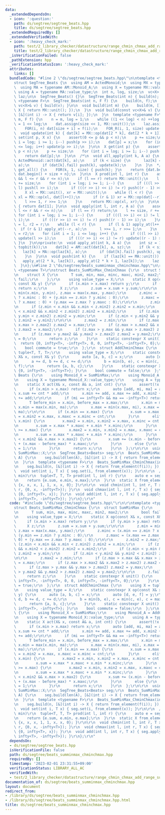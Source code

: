 ```yaml
---
data:
  _extendedDependsOn:
  - icon: ':question:'
    path: ds/segtree/segtree_beats.hpp
    title: ds/segtree/segtree_beats.hpp
  _extendedRequiredBy: []
  _extendedVerifiedWith:
  - icon: ':heavy_check_mark:'
    path: test/2_library_checker/datastructure/range_chmin_chmax_add_range_sum.test.cpp
    title: test/2_library_checker/datastructure/range_chmin_chmax_add_range_sum.test.cpp
  _isVerificationFailed: false
  _pathExtension: hpp
  _verificationStatusIcon: ':heavy_check_mark:'
  attributes:
    links: []
  bundledCode: "#line 2 \"ds/segtree/segtree_beats.hpp\"\n\ntemplate <typename ActedMonoid>\n\
    struct SegTree_Beats {\n  using AM = ActedMonoid;\n  using MX = typename AM::Monoid_X;\n\
    \  using MA = typename AM::Monoid_A;\n  using X = typename MX::value_type;\n \
    \ using A = typename MA::value_type;\n  int n, log, size;\n  vc<X> dat;\n  vc<A>\
    \ laz;\n\n  SegTree_Beats() {}\n  SegTree_Beats(int n) { build(n); }\n  template\
    \ <typename F>\n  SegTree_Beats(int n, F f) {\n    build(n, f);\n  }\n  SegTree_Beats(const\
    \ vc<X>& v) { build(v); }\n\n  void build(int m) {\n    build(m, [](int i) ->\
    \ X { return MX::unit(); });\n  }\n  void build(const vc<X>& v) {\n    build(len(v),\
    \ [&](int i) -> X { return v[i]; });\n  }\n  template <typename F>\n  void build(int\
    \ m, F f) {\n    n = m, log = 1;\n    while ((1 << log) < n) ++log;\n    size\
    \ = 1 << log;\n    dat.assign(size << 1, MX::unit());\n    laz.assign(size, MA::unit());\n\
    \    FOR(i, n) dat[size + i] = f(i);\n    FOR_R(i, 1, size) update(i);\n  }\n\n\
    \  void update(int k) { dat[k] = MX::op(dat[2 * k], dat[2 * k + 1]); }\n  void\
    \ set(int p, X x) {\n    assert(0 <= p && p < n);\n    p += size;\n    for (int\
    \ i = log; i >= 1; i--) push(p >> i);\n    dat[p] = x;\n    for (int i = 1; i\
    \ <= log; i++) update(p >> i);\n  }\n\n  X get(int p) {\n    assert(0 <= p &&\
    \ p < n);\n    p += size;\n    for (int i = log; i >= 1; i--) push(p >> i);\n\
    \    return dat[p];\n  }\n\n  /*\n  void all_apply(int k, A a) {\n    dat[k] =\
    \ ActedMonoid::act(dat[k], a);\n    if (k < size) {\n      laz[k] = MA::op(laz[k],\
    \ a);\n      if (dat[k].fail) push(k), update(k);\n    }\n  }\n  */\n\n  vc<X>\
    \ get_all() {\n    FOR(k, 1, size) { push(k); }\n    return {dat.begin() + size,\
    \ dat.begin() + size + n};\n  }\n\n  X prod(int l, int r) {\n    assert(0 <= l\
    \ && l <= r && r <= n);\n    if (l == r) return MX::unit();\n    l += size, r\
    \ += size;\n    for (int i = log; i >= 1; i--) {\n      if (((l >> i) << i) !=\
    \ l) push(l >> i);\n      if (((r >> i) << i) != r) push((r - 1) >> i);\n    }\n\
    \    X xl = MX::unit(), xr = MX::unit();\n    while (l < r) {\n      if (l & 1)\
    \ xl = MX::op(xl, dat[l++]);\n      if (r & 1) xr = MX::op(dat[--r], xr);\n  \
    \    l >>= 1, r >>= 1;\n    }\n    return MX::op(xl, xr);\n  }\n\n  X prod_all()\
    \ { return dat[1]; }\n\n  void apply(int l, int r, A a) {\n    assert(0 <= l &&\
    \ l <= r && r <= n);\n    if (l == r) return;\n    l += size, r += size;\n   \
    \ for (int i = log; i >= 1; i--) {\n      if (((l >> i) << i) != l) push(l >>\
    \ i);\n      if (((r >> i) << i) != r) push((r - 1) >> i);\n    }\n    int l2\
    \ = l, r2 = r;\n    while (l < r) {\n      if (l & 1) apply_at(l++, a);\n    \
    \  if (r & 1) apply_at(--r, a);\n      l >>= 1, r >>= 1;\n    }\n    l = l2, r\
    \ = r2;\n    for (int i = 1; i <= log; i++) {\n      if (((l >> i) << i) != l)\
    \ update(l >> i);\n      if (((r >> i) << i) != r) update((r - 1) >> i);\n   \
    \ }\n  }\n\nprivate:\n  void apply_at(int k, A a) {\n    int sz = 1 << (log -\
    \ topbit(k));\n    dat[k] = AM::act(dat[k], a, sz);\n    if (k < size) {\n   \
    \   laz[k] = MA::op(laz[k], a);\n      if (dat[k].fail) push(k), update(k);\n\
    \    }\n  }\n\n  void push(int k) {\n    if (laz[k] == MA::unit()) return;\n \
    \   apply_at(2 * k, laz[k]), apply_at(2 * k + 1, laz[k]);\n    laz[k] = MA::unit();\n\
    \  }\n};\n#line 2 \"ds/segtree/beats_summinmax_chminchmax.hpp\"\n\r\ntemplate\
    \ <typename T>\r\nstruct Beats_SumMinMax_ChminChmax {\r\n  struct SumMinMax {\r\
    \n    struct X {\r\n      T sum, min, max, minc, maxc, min2, max2;\r\n      bool\
    \ fail;\r\n    };\r\n    using value_type = X;\r\n    static X op(const X& x,\
    \ const X& y) {\r\n      if (x.min > x.max) return y;\r\n      if (y.min > y.max)\
    \ return x;\r\n      X z;\r\n      z.sum = x.sum + y.sum;\r\n\r\n      z.min =\
    \ min(x.min, y.min), z.max = max(x.max, y.max);\r\n      z.minc = (x.min == z.min\
    \ ? x.minc : 0) + (y.min == z.min ? y.minc : 0);\r\n      z.maxc = (x.max == z.max\
    \ ? x.maxc : 0) + (y.max == z.max ? y.maxc : 0);\r\n\r\n      z.min2 = z.max;\r\
    \n      if (z.min < x.min && x.min < z.min2) z.min2 = x.min;\r\n      if (z.min\
    \ < x.min2 && x.min2 < z.min2) z.min2 = x.min2;\r\n      if (z.min < y.min &&\
    \ y.min < z.min2) z.min2 = y.min;\r\n      if (z.min < y.min2 && y.min2 < z.min2)\
    \ z.min2 = y.min2;\r\n\r\n      z.max2 = z.min;\r\n      if (z.max > x.max &&\
    \ x.max > z.max2) z.max2 = x.max;\r\n      if (z.max > x.max2 && x.max2 > z.max2)\
    \ z.max2 = x.max2;\r\n      if (z.max > y.max && y.max > z.max2) z.max2 = y.max;\r\
    \n      if (z.max > y.max2 && y.max2 > z.max2) z.max2 = y.max2;\r\n\r\n      z.fail\
    \ = 0;\r\n      return z;\r\n    }\r\n    static constexpr X unit() {\r\n    \
    \  return {0, infty<T>, -infty<T>, 0, 0, infty<T>, -infty<T>, 0};\r\n    }\r\n\
    \    bool commute = true;\r\n  };\r\n  struct AddChminChmax {\r\n    using X =\
    \ tuple<T, T, T>;\r\n    using value_type = X;\r\n    static constexpr X op(const\
    \ X& x, const X& y) {\r\n      auto [a, b, c] = x;\r\n      auto [d, e, f] = y;\r\
    \n      a += d, b += d, c += d;\r\n      b = min(b, e), c = min(c, e), c = max(c,\
    \ f);\r\n      return {a, b, c};\r\n    }\r\n    static constexpr X unit() { return\
    \ {0, infty<T>, -infty<T>}; }\r\n    bool commute = false;\r\n  };\r\n  struct\
    \ Beats {\r\n    using Monoid_X = SumMinMax;\r\n    using Monoid_A = AddChminChmax;\r\
    \n    using X = typename Monoid_X::value_type;\r\n    using A = typename Monoid_A::value_type;\r\
    \n    static X act(X& x, const A& a, int cnt) {\r\n      assert(!x.fail);\r\n\
    \      if (x.min > x.max) return x;\r\n      auto [add, mi, ma] = a;\r\n     \
    \ x.sum += cnt * add;\r\n      x.min += add, x.max += add, x.min2 += add, x.max2\
    \ += add;\r\n\r\n      if (mi == infty<T> && ma == -infty<T>) return x;\r\n\r\n\
    \      T before_min = x.min, before_max = x.max;\r\n      x.min = min(x.min, mi),\
    \ x.min = max(x.min, ma);\r\n      x.max = min(x.max, mi), x.max = max(x.max,\
    \ ma);\r\n\r\n      if (x.min == x.max) {\r\n        x.sum = x.max * cnt, x.max2\
    \ = x.min2 = x.max, x.maxc = x.minc = cnt;\r\n      }\r\n      elif (x.max2 <=\
    \ x.min) {\r\n        x.max2 = x.min, x.min2 = x.max, x.minc = cnt - x.maxc,\r\
    \n        x.sum = x.max * x.maxc + x.min * x.minc;\r\n      }\r\n      elif (x.min2\
    \ >= x.max) {\r\n        x.max2 = x.min, x.min2 = x.max, x.maxc = cnt - x.minc,\r\
    \n        x.sum = x.max * x.maxc + x.min * x.minc;\r\n      }\r\n      elif (x.min\
    \ < x.min2 && x.max > x.max2) {\r\n        x.sum += (x.min - before_min) * x.minc\
    \ + (x.max - before_max) * x.maxc;\r\n      }\r\n      else {\r\n        x.fail\
    \ = 1;\r\n      }\r\n      return x;\r\n    }\r\n  };\r\n\r\n  using X = typename\
    \ SumMinMax::X;\r\n  SegTree_Beats<Beats> seg;\r\n  Beats_SumMinMax_ChminChmax(vc<T>&\
    \ A) {\r\n    seg.build(len(A), [&](int i) -> X { return from_element(A[i]); });\r\
    \n  }\r\n  template <typename F>\r\n  Beats_SumMinMax_ChminChmax(int n, F f) {\r\
    \n    seg.build(n, [&](int i) -> X { return from_element(f(i)); });\r\n  }\r\n\
    \  void set(int i, T x) { seg.set(i, from_element(x)); }\r\n\r\n  // (sum, max,\
    \ min)\r\n  tuple<T, T, T> prod(int l, int r) {\r\n    auto e = seg.prod(l, r);\r\
    \n    return {e.sum, e.min, e.max};\r\n  }\r\n  static X from_element(T x) { return\
    \ {x, x, x, 1, 1, x, x, 0}; }\r\n\r\n  void chmin(int l, int r, T x) { seg.apply(l,\
    \ r, {0, x, -infty<T>}); }\r\n  void chmax(int l, int r, T x) { seg.apply(l, r,\
    \ {0, infty<T>, x}); }\r\n  void add(int l, int r, T x) { seg.apply(l, r, {x,\
    \ infty<T>, -infty<T>}); }\r\n};\r\n"
  code: "#include \"ds/segtree/segtree_beats.hpp\"\r\n\r\ntemplate <typename T>\r\n\
    struct Beats_SumMinMax_ChminChmax {\r\n  struct SumMinMax {\r\n    struct X {\r\
    \n      T sum, min, max, minc, maxc, min2, max2;\r\n      bool fail;\r\n    };\r\
    \n    using value_type = X;\r\n    static X op(const X& x, const X& y) {\r\n \
    \     if (x.min > x.max) return y;\r\n      if (y.min > y.max) return x;\r\n \
    \     X z;\r\n      z.sum = x.sum + y.sum;\r\n\r\n      z.min = min(x.min, y.min),\
    \ z.max = max(x.max, y.max);\r\n      z.minc = (x.min == z.min ? x.minc : 0) +\
    \ (y.min == z.min ? y.minc : 0);\r\n      z.maxc = (x.max == z.max ? x.maxc :\
    \ 0) + (y.max == z.max ? y.maxc : 0);\r\n\r\n      z.min2 = z.max;\r\n      if\
    \ (z.min < x.min && x.min < z.min2) z.min2 = x.min;\r\n      if (z.min < x.min2\
    \ && x.min2 < z.min2) z.min2 = x.min2;\r\n      if (z.min < y.min && y.min < z.min2)\
    \ z.min2 = y.min;\r\n      if (z.min < y.min2 && y.min2 < z.min2) z.min2 = y.min2;\r\
    \n\r\n      z.max2 = z.min;\r\n      if (z.max > x.max && x.max > z.max2) z.max2\
    \ = x.max;\r\n      if (z.max > x.max2 && x.max2 > z.max2) z.max2 = x.max2;\r\n\
    \      if (z.max > y.max && y.max > z.max2) z.max2 = y.max;\r\n      if (z.max\
    \ > y.max2 && y.max2 > z.max2) z.max2 = y.max2;\r\n\r\n      z.fail = 0;\r\n \
    \     return z;\r\n    }\r\n    static constexpr X unit() {\r\n      return {0,\
    \ infty<T>, -infty<T>, 0, 0, infty<T>, -infty<T>, 0};\r\n    }\r\n    bool commute\
    \ = true;\r\n  };\r\n  struct AddChminChmax {\r\n    using X = tuple<T, T, T>;\r\
    \n    using value_type = X;\r\n    static constexpr X op(const X& x, const X&\
    \ y) {\r\n      auto [a, b, c] = x;\r\n      auto [d, e, f] = y;\r\n      a +=\
    \ d, b += d, c += d;\r\n      b = min(b, e), c = min(c, e), c = max(c, f);\r\n\
    \      return {a, b, c};\r\n    }\r\n    static constexpr X unit() { return {0,\
    \ infty<T>, -infty<T>}; }\r\n    bool commute = false;\r\n  };\r\n  struct Beats\
    \ {\r\n    using Monoid_X = SumMinMax;\r\n    using Monoid_A = AddChminChmax;\r\
    \n    using X = typename Monoid_X::value_type;\r\n    using A = typename Monoid_A::value_type;\r\
    \n    static X act(X& x, const A& a, int cnt) {\r\n      assert(!x.fail);\r\n\
    \      if (x.min > x.max) return x;\r\n      auto [add, mi, ma] = a;\r\n     \
    \ x.sum += cnt * add;\r\n      x.min += add, x.max += add, x.min2 += add, x.max2\
    \ += add;\r\n\r\n      if (mi == infty<T> && ma == -infty<T>) return x;\r\n\r\n\
    \      T before_min = x.min, before_max = x.max;\r\n      x.min = min(x.min, mi),\
    \ x.min = max(x.min, ma);\r\n      x.max = min(x.max, mi), x.max = max(x.max,\
    \ ma);\r\n\r\n      if (x.min == x.max) {\r\n        x.sum = x.max * cnt, x.max2\
    \ = x.min2 = x.max, x.maxc = x.minc = cnt;\r\n      }\r\n      elif (x.max2 <=\
    \ x.min) {\r\n        x.max2 = x.min, x.min2 = x.max, x.minc = cnt - x.maxc,\r\
    \n        x.sum = x.max * x.maxc + x.min * x.minc;\r\n      }\r\n      elif (x.min2\
    \ >= x.max) {\r\n        x.max2 = x.min, x.min2 = x.max, x.maxc = cnt - x.minc,\r\
    \n        x.sum = x.max * x.maxc + x.min * x.minc;\r\n      }\r\n      elif (x.min\
    \ < x.min2 && x.max > x.max2) {\r\n        x.sum += (x.min - before_min) * x.minc\
    \ + (x.max - before_max) * x.maxc;\r\n      }\r\n      else {\r\n        x.fail\
    \ = 1;\r\n      }\r\n      return x;\r\n    }\r\n  };\r\n\r\n  using X = typename\
    \ SumMinMax::X;\r\n  SegTree_Beats<Beats> seg;\r\n  Beats_SumMinMax_ChminChmax(vc<T>&\
    \ A) {\r\n    seg.build(len(A), [&](int i) -> X { return from_element(A[i]); });\r\
    \n  }\r\n  template <typename F>\r\n  Beats_SumMinMax_ChminChmax(int n, F f) {\r\
    \n    seg.build(n, [&](int i) -> X { return from_element(f(i)); });\r\n  }\r\n\
    \  void set(int i, T x) { seg.set(i, from_element(x)); }\r\n\r\n  // (sum, max,\
    \ min)\r\n  tuple<T, T, T> prod(int l, int r) {\r\n    auto e = seg.prod(l, r);\r\
    \n    return {e.sum, e.min, e.max};\r\n  }\r\n  static X from_element(T x) { return\
    \ {x, x, x, 1, 1, x, x, 0}; }\r\n\r\n  void chmin(int l, int r, T x) { seg.apply(l,\
    \ r, {0, x, -infty<T>}); }\r\n  void chmax(int l, int r, T x) { seg.apply(l, r,\
    \ {0, infty<T>, x}); }\r\n  void add(int l, int r, T x) { seg.apply(l, r, {x,\
    \ infty<T>, -infty<T>}); }\r\n};\r\n"
  dependsOn:
  - ds/segtree/segtree_beats.hpp
  isVerificationFile: false
  path: ds/segtree/beats_summinmax_chminchmax.hpp
  requiredBy: []
  timestamp: '2023-02-01 23:31:55+09:00'
  verificationStatus: LIBRARY_ALL_AC
  verifiedWith:
  - test/2_library_checker/datastructure/range_chmin_chmax_add_range_sum.test.cpp
documentation_of: ds/segtree/beats_summinmax_chminchmax.hpp
layout: document
redirect_from:
- /library/ds/segtree/beats_summinmax_chminchmax.hpp
- /library/ds/segtree/beats_summinmax_chminchmax.hpp.html
title: ds/segtree/beats_summinmax_chminchmax.hpp
---
```


